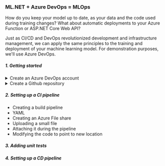 ### ML.NET + Azure DevOps = MLOps
How do you keep your model up to date, as your data and the code used during training changes?
What about automatic deployments to your Azure Function or ASP.NET Core Web API? 

Just as CI/CD and DevOps revolutionized development and infrastructure management, we can apply the same principles to the training and deployment of your machine learning model.
For demonstration purposes, we'll use Azure DevOps.

##### 1. Getting started
<details>
  <summary> Create an Azure DevOps account</summary>
  <p>
    
You can skip this section if you already have an account.    
1. Navigate to [Azure DevOps](https://dev.azure.com)
2. Click on **Start free** ![devops](https://github.com/aslotte/mldotnet-real-time-data-streaming-workshop/blob/master/instructions/images/azure-devops-1.PNG)
3. Follow the provided instructions
  </p>
</details>

<details>
  <summary>Create a Github repository</summary>
  <p>
  </p>
</details>

##### 2. Setting up a CI pipeline
- Creating a build pipeline
- YAML
- Creating an Azure File share
- Uploading a small file
- Attaching it during the pipeline
- Modifying the code to point to new location

##### 3. Adding unit tests

##### 4. Setting up a CD pipeline

